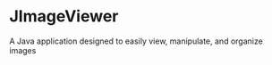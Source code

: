 JImageViewer
============

A Java application designed to easily view, manipulate, and organize images
